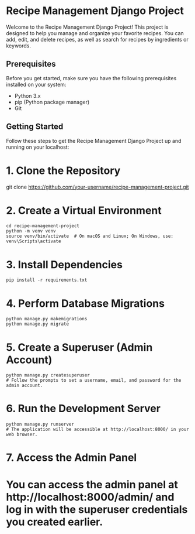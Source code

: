 # Recipe Management Django Project

Welcome to the Recipe Management Django Project! This project is designed to help you manage and organize your favorite recipes. You can add, edit, and delete recipes, as well as search for recipes by ingredients or keywords.

## Prerequisites

Before you get started, make sure you have the following prerequisites installed on your system:

- Python 3.x
- pip (Python package manager)
- Git

## Getting Started

Follow these steps to get the Recipe Management Django Project up and running on your localhost:

# 1. Clone the Repository
git clone https://github.com/your-username/recipe-management-project.git

# 2. Create a Virtual Environment
```
cd recipe-management-project
python -m venv venv
source venv/bin/activate  # On macOS and Linux; On Windows, use: venv\Scripts\activate
```


# 3. Install Dependencies
```
pip install -r requirements.txt
```

# 4. Perform Database Migrations
```
python manage.py makemigrations
python manage.py migrate
```
# 5. Create a Superuser (Admin Account)
```
python manage.py createsuperuser
# Follow the prompts to set a username, email, and password for the admin account.
```

# 6. Run the Development Server
```
python manage.py runserver
# The application will be accessible at http://localhost:8000/ in your web browser.
```
# 7. Access the Admin Panel
# You can access the admin panel at http://localhost:8000/admin/ and log in with the superuser credentials you created earlier.
